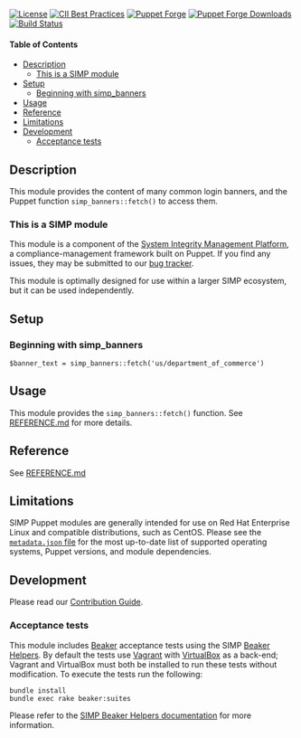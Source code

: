 [![License](https://img.shields.io/:license-apache-blue.svg)](http://www.apache.org/licenses/LICENSE-2.0.html)
[![CII Best Practices](https://bestpractices.coreinfrastructure.org/projects/73/badge)](https://bestpractices.coreinfrastructure.org/projects/73)
[![Puppet Forge](https://img.shields.io/puppetforge/v/simp/simp_banners.svg)](https://forge.puppetlabs.com/simp/simp_banners)
[![Puppet Forge Downloads](https://img.shields.io/puppetforge/dt/simp/simp_banners.svg)](https://forge.puppetlabs.com/simp/simp_banners)
[![Build Status](https://travis-ci.org/simp/pupmod-simp-simp_banners.svg)](https://travis-ci.org/simp/pupmod-simp-simp_banners)

#### Table of Contents

<!-- vim-markdown-toc GFM -->

* [Description](#description)
  * [This is a SIMP module](#this-is-a-simp-module)
* [Setup](#setup)
  * [Beginning with simp_banners](#beginning-with-simp_banners)
* [Usage](#usage)
* [Reference](#reference)
* [Limitations](#limitations)
* [Development](#development)
  * [Acceptance tests](#acceptance-tests)

<!-- vim-markdown-toc -->


## Description

This module provides the content of many common login banners, and the Puppet
function `simp_banners::fetch()` to access them.

### This is a SIMP module

This module is a component of the [System Integrity Management
Platform][simp-site], a compliance-management framework built on Puppet. If you
find any issues, they may be submitted to our [bug tracker][simp-bug-tracker].

This module is optimally designed for use within a larger SIMP ecosystem, but
it can be used independently.

[simp-bug-tracker]: https://simp-project.atlassian.net/
[simp-site]: https://simp-project.com

## Setup

### Beginning with simp_banners

```puppet
$banner_text = simp_banners::fetch('us/department_of_commerce')
```

## Usage

This module provides the `simp_banners::fetch()` function.  See
[REFERENCE.md](REFERENCE.md) for more details.

## Reference

See [REFERENCE.md](REFERENCE.md)

## Limitations

SIMP Puppet modules are generally intended for use on Red Hat Enterprise Linux
and compatible distributions, such as CentOS. Please see the [`metadata.json`
file](./metadata.json) for the most up-to-date list of supported operating
systems, Puppet versions, and module dependencies.

## Development

Please read our [Contribution Guide](http://simp-doc.readthedocs.io/en/stable/contributors_guide/index.html).

### Acceptance tests

This module includes [Beaker](https://github.com/puppetlabs/beaker) acceptance
tests using the SIMP [Beaker Helpers](https://github.com/simp/rubygem-simp-beaker-helpers).
By default the tests use [Vagrant](https://www.vagrantup.com/) with
[VirtualBox](https://www.virtualbox.org) as a back-end; Vagrant and VirtualBox
must both be installed to run these tests without modification. To execute the
tests run the following:

```shell
bundle install
bundle exec rake beaker:suites
```

Please refer to the [SIMP Beaker Helpers documentation](https://github.com/simp/rubygem-simp-beaker-helpers/blob/master/README.md)
for more information.
